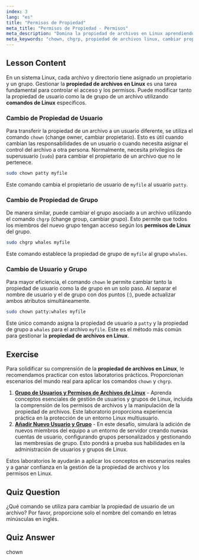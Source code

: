 ```yaml
---
index: 3
lang: "es"
title: "Permisos de Propiedad"
meta_title: "Permisos de Propiedad - Permisos"
meta_description: "Domina la propiedad de archivos en Linux aprendiendo a usar los comandos chown y chgrp. Este tutorial de Linux explica cómo cambiar la propiedad de usuario y grupo de archivos, una habilidad clave para gestionar los permisos de Linux."
meta_keywords: "chown, chgrp, propiedad de archivos linux, cambiar propietario archivo, cambiar grupo archivo, permisos linux, comandos linux, tutorial linux, guía linux, propiedad de usuario, propiedad de grupo"
---
```


## Lesson Content

En un sistema Linux, cada archivo y directorio tiene asignado un propietario y un grupo. Gestionar la **propiedad de archivos en Linux** es una tarea fundamental para controlar el acceso y los permisos. Puede modificar tanto la propiedad de usuario como la de grupo de un archivo utilizando **comandos de Linux** específicos.

### Cambio de Propiedad de Usuario

Para transferir la propiedad de un archivo a un usuario diferente, se utiliza el comando `chown` (change owner, cambiar propietario). Esto es útil cuando cambian las responsabilidades de un usuario o cuando necesita asignar el control del archivo a otra persona. Normalmente, necesita privilegios de superusuario (`sudo`) para cambiar el propietario de un archivo que no le pertenece.

```bash
sudo chown patty myfile
```

Este comando cambia el propietario de usuario de `myfile` al usuario `patty`.

### Cambio de Propiedad de Grupo

De manera similar, puede cambiar el grupo asociado a un archivo utilizando el comando `chgrp` (change group, cambiar grupo). Esto permite que todos los miembros del nuevo grupo tengan acceso según los **permisos de Linux** del grupo.

```bash
sudo chgrp whales myfile
```

Este comando establece la propiedad de grupo de `myfile` al grupo `whales`.

### Cambio de Usuario y Grupo

Para mayor eficiencia, el comando `chown` le permite cambiar tanto la propiedad de usuario como la de grupo en un solo paso. Al separar el nombre de usuario y el de grupo con dos puntos (:), puede actualizar ambos atributos simultáneamente.

```bash
sudo chown patty:whales myfile
```

Este único comando asigna la propiedad de usuario a `patty` y la propiedad de grupo a `whales` para el archivo `myfile`. Este es el método más común para gestionar la **propiedad de archivos en Linux**.

## Exercise

Para solidificar su comprensión de la **propiedad de archivos en Linux**, le recomendamos practicar con estos laboratorios prácticos. Proporcionan escenarios del mundo real para aplicar los comandos `chown` y `chgrp`.

1. **[Grupo de Usuarios y Permisos de Archivos de Linux](https://labex.io/es/labs/linux-linux-user-group-and-file-permissions-18002)** - Aprenda conceptos esenciales de gestión de usuarios y grupos de Linux, incluida la comprensión de los permisos de archivos y la manipulación de la propiedad de archivos. Este laboratorio proporciona experiencia práctica en la protección de un entorno Linux multiusuario.
2. **[Añadir Nuevo Usuario y Grupo](https://labex.io/es/labs/linux-add-new-user-and-group-17987)** - En este desafío, simulará la adición de nuevos miembros del equipo a un entorno de servidor creando nuevas cuentas de usuario, configurando grupos personalizados y gestionando las membresías de grupo. Esto pondrá a prueba sus habilidades en la administración de usuarios y grupos de Linux.

Estos laboratorios le ayudarán a aplicar los conceptos en escenarios reales y a ganar confianza en la gestión de la propiedad de archivos y los permisos en Linux.

## Quiz Question

¿Qué comando se utiliza para cambiar la propiedad de usuario de un archivo? Por favor, proporcione solo el nombre del comando en letras minúsculas en inglés.

## Quiz Answer

chown
